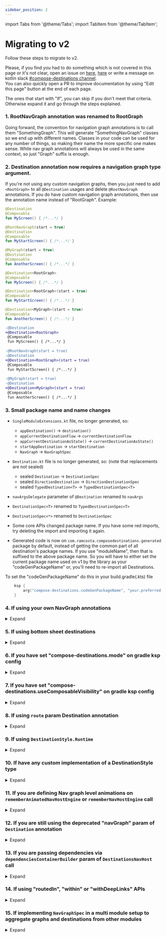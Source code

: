 ```yaml
---
sidebar_position: 2
---
```


import Tabs from '@theme/Tabs';
import TabItem from '@theme/TabItem';

# Migrating to v2

Follow these steps to migrate to v2. 

Please, if you find you had to do something which is not covered in this page or it's not clear,
open an issue on [here](https://github.com/raamcosta/compose-destinations), [here](https://github.com/raamcosta/compose-destinations-docs) or write a message on kotlin slack [#compose-destinations channel](https://kotlinlang.slack.com/archives/C06CS4UCQ10).  
You can also quickly open a PR to improve documentation by using "Edit this page" button at the end of each page.

The ones that start with "If", you can skip if you don't meet that criteria. Otherwise expand it and go through the steps explained.

### 1. RootNavGraph annotation was renamed to RootGraph
Going forward, the convention for navigation graph annotations is to call them "SomethingGraph". This will generate "SomethingNavGraph" classes so we end up with different names. Classes in your code can be used for any number of things, so making their name the more specific one makes sense. While nav graph annotations will always be used in the same context, so just "Graph" suffix is enough.

### 2. Destination annotation now requires a navigation graph type argument.
If you're not using any custom navigation graphs, then you just need to add `<RootGraph>` to all `@Destination` usages and delete `@RootNavGraph` annotations.
If you do have custom navigation graph annotations, then use the annotation name instead of "RootGraph".
Example:

<Tabs>
  <TabItem value="v1" label="v1" default>

```kotlin
@Destination
@Composable
fun MyScreen() { /*...*/ }

@RootNavGraph(start = true)
@Destination
@Composable
fun MyStartScreen() { /*...*/ }

@MyGraph(start = true)
@Destination
@Composable
fun AnotherScreen() { /*...*/ }
```
  
</TabItem>
<TabItem value="v2" label="v2">

```kotlin
@Destination<RootGraph>
@Composable
fun MyScreen() { /*...*/ }

@Destination<RootGraph>(start = true)
@Composable
fun MyStartScreen() { /*...*/ }

@Destination<MyGraph>(start = true)
@Composable
fun AnotherScreen() { /*...*/ }
```

  </TabItem>
<TabItem value="diff" label="diff">

```diff
-@Destination
+@Destination<RootGraph>
 @Composable
 fun MyScreen() { /*...*/ }
 
-@RootNavGraph(start = true)
-@Destination
+@Destination<RootGraph>(start = true)
 @Composable
 fun MyStartScreen() { /*...*/ }
 
-@MyGraph(start = true)
-@Destination
+@Destination<MyGraph>(start = true)
 @Composable
 fun AnotherScreen() { /*...*/ }
```

  </TabItem>
</Tabs>

### 3. Small package name and name changes

- `SingleModuleExtensions.kt` file, no longer generated, so:
    - `appDestination()` -> `destination()`
    - `appCurrentDestinationFlow` -> `currentDestinationFlow`
    - `appCurrentDestinationAsState()` -> `currentDestinationAsState()`
    - `startAppDestination` -> `startDestination`
    - `NavGraph` -> `NavGraphSpec`

- `Destination.kt` file is no longer generated, so: (note that replacements are not sealed)
    - sealed `Destination` -> `DestinationSpec` 
    - sealed `DirectionDestination` -> `DirectionDestinationSpec`
    - sealed `TypedDestination<T>` -> `TypedDestinationSpec<T>`

- `navArgsDelegate` parameter of `@Destination` renamed to `navArgs`
- `DestinationSpec<T>` renamed to `TypedDestinationSpec<T>` 
- `DestinationSpec<*>` renamed to `DestinationSpec`
- Some core APIs changed package name. If you have some red imports, try deleting the import and importing it again.  
- Generated code is now on `com.ramcosta.composedestinations.generated` package by default, instead of getting the common part of all destination's package names. If you use "moduleName", then that is suffixed to the above package name.
So you will have to either set the current package name used on v1 by the library as your "codeGenPackageName" or, you'll need to re-import all Destinations.

To set the "codeGenPackageName" do this in your build.gradle(.kts) file
```kotlin
    ksp {
        arg("compose-destinations.codeGenPackageName", "your.preferred.package.name") // replace package name!
    }
```

### 4. If using your own NavGraph annotations
<details>
    <summary>Expand</summary>

<h3>Nav graph annotations now requires a parent navigation graph type argument.</h3>

Same as with `@Destination<MyGraph>`, custom navigation graph annotations now need to identify their parent nav graph in its type argument rather than annotating it.

<Tabs>
  <TabItem value="v1" label="v1" default>

```kotlin
@RootNavGraph
@NavGraph
annotation class MyGraph(
    val start: Boolean = false
)

@MyGraph(start = true)
@NavGraph
annotation class AnotherGraph(
    val start: Boolean = false
)
```
  
</TabItem>
<TabItem value="v2" label="v2">

```kotlin
@NavGraph<RootGraph>
annotation class MyGraph

@NavGraph<MyGraph>(start = true)
annotation class AnotherGraph
```

  </TabItem>
</Tabs>

:::info
In the above example (both before and after), we're making a "MyGraph" that is nested in "Root" and a "AnotherGraph" that is nested in "MyGraph" and is its start route.
:::

<h3>Navigation graphs with no parent (used to pass to DestinationsNavHost) should now be annotated with @NavHostGraph</h3>

This will generate a special `NavHostGraph` object which has slightly different characteristics (also the annotation has different parameters) then a normal navigation graph.  
Also, `default` `NavGraph` parameter (which was usually used in these graphs) no longer exists, so you do have to be explicit in all `@Destination` and add the graph you want it to belong to (such as `@Destination<MyGraph>`).

<Tabs>
  <TabItem value="v1" label="v1" default>

```kotlin
@NavGraph(default = true)
annotation class MyMainGraph(
    val start: Boolean = false
)

@MyMainGraph(start = true)
@Destination
@Composable
fun MyStartScreen() { /*...*/ }

@Destination //because default = true on MyMainGraph, when absent, Destination would belong to that graph
@Composable
fun AnotherScreen() { /*...*/ }
```
  
</TabItem>
<TabItem value="v2" label="v2">

```kotlin
@NavHostGraph
annotation class MyMainGraph

@Destination<MyMainGraph>(start = true)
@Composable
fun MyStartScreen() { /*...*/ }

@Destination<MyMainGraph>
@Composable
fun AnotherScreen() { /*...*/ }
```

  </TabItem>
</Tabs>

</details>

### 5. If using bottom sheet destinations
<details>
    <summary>Expand</summary>

<h3>Animations core is now a bottom sheet that you add alongside the core, not instead of.</h3>

So the core dependency should now be:

```kotlin
ksp("io.github.raamcosta.compose-destinations:ksp:<version>")
implementation("io.github.raamcosta.compose-destinations:core:<version>")
```

And when using bottom sheet destinations, add also this one:

```kotlin
implementation("io.github.raamcosta.compose-destinations:bottom-sheet:<version>")
```
</details>

### 6. If you have set "compose-destinations.mode" on gradle ksp config

<details>
    <summary>Expand</summary>

There's no "mode" anymore. Let's talk about each mode we had on v1:

<h3>"destinations"</h3>

You can set "generateNavGraphs" to false to have a similar output for that module

```kotlin
ksp {
    arg("compose-destinations.generateNavGraphs", "false")
}
```

The output is slightly different, on v2 there's an object that contains the list of destinations instead of the field list being top level.
You can import all destinations to certain nav graph defined in another module by using `@ExternalDestiantion<ModuleDestinationsOutputObject>` in companion object of that nav graph annotation class.


<h3>"navgraphs" & "singlemodule"</h3>

These existed to control generation of certain files that are no longer generated, so if you had these, you should be safe to just delete it.

</details>



### 7. If you have set "compose-destinations.useComposableVisibility" on gradle ksp config

<details>
    <summary>Expand</summary>

The approach on v1 was not great because it wouldn't allow you to have internal Composable with public generated Destination, which is what makes sense
on multi module projects.

On v2, you can have any combination though since the annotation lets you control the visibility of the generated Destination.
Example:

```kotlin
@Destination(
    visibility = CodeGenVisibility.INTERNAL // or PUBLIC
)
@Composable
internal fun MyScreen() { /*...*/ }
```

:::note
You can create your own Destination annotations if you want to simplify this for the whole module, like:
```kotlin
@Destination<AnyGraph>(visibility = CodeGenVisibility.INTERNAL)
annotation class InternalDestination<T: Annotation>(
    //copy all fields from Destination annotation you want usages of this one to be able to use, like
    val route: String = COMPOSABLE_NAME,
    val start: Boolean = false,
    val navArgs: KClass<*> = Nothing::class,
    val deepLinks: Array<DeepLink> = [],
    val style: KClass<out DestinationStyle> = DestinationStyle.Default::class,
    val wrappers: Array<KClass<out DestinationWrapper>> = []
)
```
:::

</details>

### 8. If using `route` param Destination annotation

<details>
    <summary>Expand</summary>

Generated destinations class name is now based of the route and not the Composable name. By default, routes are also set based on the composable name, so, by default, there should be no difference. However, if you're setting any manual routes, then the generated Destination object will likely have a different name.
Given this, for those cases, you'll need to change the usages to the new name.

</details>

### 9. If using `DestinationStyle.Runtime`

<details>
    <summary>Expand</summary>

This was removed. Depending on the reason for using it, we have new and better ways to solve the same issue:  
If using it,
- for changing style when using destinations from different modules
    - There's now a way to do that with annotation `@ExternalDestination<MyDestinationFromAnotherModule>(style = MyStyle::class)`
    Example:

```kotlin
// navigation module
@NavHostGraph // or @NavGraph<ParentGraph>
annotation class MyGraph {

    @ExternalDestination<MyDestinationFromAnotherModule>(style = MyStyle::class)
    companion object Includes
}
```

- for other reasons
    - You can use `MyDestination animateWith MyAnimation` or passing in lambdas (as in the official lib) on `manualComposableCallsBuilder` param of DestinationsNavHost

Example:

```kotlin
DestinationsNavHost(
    //...
) {
    // works for default transitions on NavGraphs as well!
    ProfileScreenDestination animateWith MyAnimatedStyle
    // OR
    ProfileScreenDestination.animateWith(
        enterTransition = { /*...*/},
        exitTransition = { /*...*/},
        popEnterTransition = { /*...*/},
        popExitTransition = { /*...*/}
    )
}
```

</details>

### 10. If have any custom implementation of a DestinationStyle type

<details>
    <summary>Expand</summary>

`DestinationStyle` is now an abstract class instead of an interface, so extending it requires "()"  
Example:

```kotlin
object ProfileTransitions : DestinationStyle.Animated() {
    //...
}
```

Besides, specifically for `DestinationStyle.Animated`, it has changed to have getters of lambdas rather than functions.
This is because this way it results in more one to one with official APIs and it lets us keep some of them as null (instead of returning null).
Example:

<Tabs>
  <TabItem value="v1" label="v1" default>

```kotlin
object ProfileTransitions : DestinationStyle.Animated {

  override fun AnimatedContentTransitionScope<NavBackStackEntry>.enterTransition(): EnterTransition? {

    return when (initialState.destination()) {
      GreetingScreenDestination ->
        slideInHorizontally(
          initialOffsetX = { 1000 },
          animationSpec = tween(700)
        )
      else -> null
    }
  }

  override fun AnimatedContentTransitionScope<NavBackStackEntry>.exitTransition(): ExitTransition? {

    return when (targetState.destination()) {
      GreetingScreenDestination ->
        slideOutHorizontally(
          targetOffsetX = { -1000 },
          animationSpec = tween(700)
        )
      else -> null
    }
  }
}
```

</TabItem>
<TabItem value="v2" label="v2">

```kotlin
object ProfileTransitions : DestinationStyle.Animated() {

  override val enterTransition: AnimatedContentTransitionScope<NavBackStackEntry>.() -> EnterTransition? = {
    when (initialState.destination()) {
      GreetingScreenDestination ->
        slideInHorizontally(
          initialOffsetX = { 1000 },
          animationSpec = tween(700)
        )
      else -> null
    }
  }

  override val exitTransition: AnimatedContentTransitionScope<NavBackStackEntry>.() -> ExitTransition? = {
    when (targetState.destination()) {
      GreetingScreenDestination ->
        slideOutHorizontally(
          targetOffsetX = { -1000 },
          animationSpec = tween(700)
        )
      else -> null
    }
  }
}
```

  </TabItem>
<TabItem value="diff" label="diff">

```diff
- object ProfileTransitions : DestinationStyle.Animated {
+ object ProfileTransitions : DestinationStyle.Animated() {
 
-    override fun AnimatedContentTransitionScope<NavBackStackEntry>.enterTransition(): EnterTransition? {
-
-        return when (initialState.destination()) {
+    override val enterTransition: AnimatedContentTransitionScope<NavBackStackEntry>.() -> EnterTransition? = {
+        when (initialState.destination()) {
             GreetingScreenDestination ->
                 slideInHorizontally(
                     initialOffsetX = { 1000 },
         }
     }
 
-    override fun AnimatedContentTransitionScope<NavBackStackEntry>.exitTransition(): ExitTransition? {
-
-        return when (targetState.destination()) {
+    override val exitTransition: AnimatedContentTransitionScope<NavBackStackEntry>.() -> ExitTransition? = {
+        when (targetState.destination()) {
             GreetingScreenDestination ->
                 slideOutHorizontally(
                     targetOffsetX = { -1000 },
         }
     }
```

  </TabItem>
</Tabs>


</details>

### 11. If you are defining Nav graph level animations on `rememberAnimatedNavHostEngine` or `rememberNavHostEngine` call

<details>
    <summary>Expand</summary>

On v2 `rememberNavHostEngine` doesn't have these options.
Instead, you can define default animations for navigation graphs at the annotation level or when importing a navigation graph from another module.
Example:

```kotlin
@NavGraph<RootGraph>(
    defaultTransitions = MyAnimatedDestinationStyle::class
)
annotation class MyGraph {

    // or when importing
    @ExternalNavGraph<AnotherModuleGraph>(
        defaultTransitions = MyAnimatedDestinationStyle::class
    )
    companion object Includes

}
```

OR

If you need to have logic on your animations based on any runtime state, you can do so in the `manualComposableCallsBuilder`.  
Example:

```kotlin
DestinationsNavHost(
    //...
) {
    MyGraph.animateWith(
        enterTransition = { /*...*/ },
        exitTransition = { /*...*/ },
        popEnterTransition = { /*...*/ },
        popExitTransition = { /*...*/ },
    )
}

```

</details>

### 12. If you are still using the deprecated "navGraph" param of `Destination` annotation

<details>
    <summary>Expand</summary>

Firstly, create an annotation class for each navigation graph you need, defining `RootGraph` as its parent, like this:

```kotlin
@NavGraph<RootGraph>
annotation class MyGraph

@NavGraph<RootGraph>
annotation class AnotherGraph

//...
```

Then, use those in your destinations.

```kotlin
@Destination<MyGraph>
@Composable
fun MyScreen() { /*...*/ }

@Destination<AnotherGraph>
@Composable
fun AnotherScreen() { /*...*/ }
```
</details>



### 13. If you are passing dependencies via `dependenciesContainerBuilder` param of `DestinationsNavHost` call

<details>
    <summary>Expand</summary>

<Tabs>
  <TabItem value="v1" label="v1" default>

```kotlin
DestinationsNavHost(
    //...
    dependenciesContainerBuilder = {
        dependency(aDependencyForEveryDestination)

        dependency(ProfileScreenDestination) { anotherDependency }
        dependency(ProfileScreenDestination) { someOtherDependency }

        dependency(NavGraphs.settings) {
            val parentEntry = remember(navBackStackEntry) {
                navController.getBackStackEntry(NavGraphs.settings.route)
            }
            viewModel<SettingsViewModel>(parentEntry)
        }   

        dependency(NavGraphs.settings) { anotherDependencyForSettingsGraph }   
    }
)
```
  
</TabItem>
<TabItem value="v2" label="v2">

```kotlin
DestinationsNavHost(
    //...
    dependenciesContainerBuilder = {
        dependency(aDependencyForEveryDestination)

        destination(ProfileScreenDestination) {
             dependency(anotherDependency)
             dependency(someOtherDependency)
        }

        navgraph(NavGraphs.settings) {
            val parentEntry = remember(navBackStackEntry) {
                navController.getBackStackEntry(NavGraphs.settings.route)
            }
            
            dependency(viewModel<SettingsViewModel>(parentEntry))
            dependency(anotherDependencyForSettingsGraph)
        }   
    }
)
```
  </TabItem>

  <TabItem value="diff" label="diff">

```diff
DestinationsNavHost(
     //...
     dependenciesContainerBuilder = {
         dependency(aDependencyForEveryDestination)
-
-        dependency(ProfileScreenDestination) { anotherDependency }
-        dependency(ProfileScreenDestination) { someOtherDependency }
-
-        dependency(NavGraphs.settings) {
+    
+        destination(ProfileScreenDestination) {
+            dependency(anotherDependency)
+            dependency(someOtherDependency)
+        }
+    
+        navgraph(NavGraphs.settings) {
             val parentEntry = remember(navBackStackEntry) {
                 navController.getBackStackEntry(NavGraphs.settings.route)
             }
-            viewModel<SettingsViewModel>(parentEntry)
-        }
-
-        dependency(NavGraphs.settings) { anotherDependencyForSettingsGraph }
+    
+            dependency(viewModel<SettingsViewModel>(parentEntry))
+            dependency(anotherDependencyForSettingsGraph)
+        }
     }
 )
```

  </TabItem>
</Tabs>

</details>

### 14. If using "routedIn", "within" or "withDeepLinks" APIs

<details>
    <summary>Expand</summary>

These APIs were removed on v2. There are new and better ways to achieve the same thing.

<h4>To import destinations from another module while setting different deep links</h4>

```kotlin
@NavGraph<RootGraph>
annotation class MyGraph {

    @ExternalDestination<AnotherModuleDestination>(
        deepLinks = [
            DeepLink(uriPattern = "..."),
            DeepLink(uriPattern = "...")
        ]
    )
    companion object Includes
}
```

<h4>To have a destination be part of multiple graphs</h4>

You can use multiple `@Destination<Graph>` in your Composable. Compose Destinations will generate a Destination for each `Destination` annotations, in this case, preffixing the Destination class name with the name of the graph.

```kotlin
@Destination<GraphOne>
@Destination<GraphTwo>
@Composable
fun MyScreen() { /*...*/ }
```
This would generate a `GraphOneMyScreenDestination` and a `GraphTwoMyScreenDestination`.

:::info Multi module case
Note that a Destination generated on module A cannot be imported to multiple nav graphs of module B. If you find yourself wanting to do this, consider
removing Compose Destinations from module A and just exposing a normal Composable. Then on module B you can create a Composable annotated with multiple `Destination` (like the example above) and just call module A's Composable.
:::
</details>

### 15. If implementing `NavGraphSpec` in a multi module setup to aggregate graphs and destinations from other modules

<details>
    <summary>Expand</summary>

There's no longer a need to do that, in fact, you shouldn't. Because doing it that way, won't let Compose Destinations know at compile
time how the navigation graphs look like, and so, it cannot be as helpful.

So, on v2, if you want to include destinations or navigation graphs from other modules in a graph called "MainNavGraph", you should do:

```kotlin
@NavHostGraph
annotation class MainGraph {

    @ExternalNavGraph<FeatureXNavGraph>
    @ExternalModuleDestinations<SomeModuleDestinations>
    @ExternalDestination<AnotherModuleDestination>
    companion object Includes
}
```

:::note Above example
- Assumes you want to pass MainNavGraph to DestinationsNavHost, otherwise you could also use `@NavGraph<RootGraph>` instead of `@NavHostGraph`
- On all `ExternalNavGraph`, `ExternalDestination` and `ExternalModuleDestinations`, you can call the annotation's constructor to override (or add depending on the field) stuff like deep links, wrappers, default animations etc.
- The most common and better way to split navigation graphs on modules is to have feature modules espose a single NavGraph (internally it can contain multiple others) and import it here with `@ExternalNavGraph` as seen above. Other annotations on above example should be less common practices.
:::


</details>
